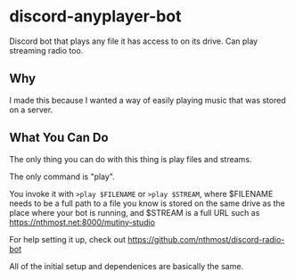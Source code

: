 # discord-anyplayer-bot
Discord bot that plays any file it has access to on its drive.  Can play streaming radio too.

## Why

I made this because I wanted a way of easily playing music that was stored on a server.

## What You Can Do

The only thing you can do with this thing is play files and streams.

The only command is "play".

You invoke it with `>play $FILENAME` or `>play $STREAM`, where $FILENAME needs to be a full path to a file you know is stored on the same drive as the place where your bot is running, and $STREAM is a full URL such as https://nthmost.net:8000/mutiny-studio

For help setting it up, check out https://github.com/nthmost/discord-radio-bot

All of the initial setup and dependenices are basically the same.


